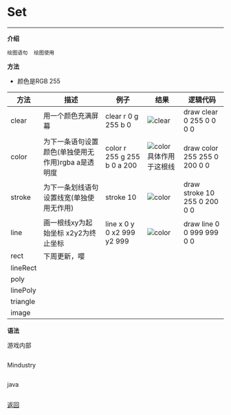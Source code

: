 # Set

---

**介绍**

    绘图语句  绘图使用
        
**方法**

- 颜色是RGB 255

|方法|描述|例子|结果|逻辑代码|
|-- |-- |-- |-- |-- |
|clear|用一个颜色充满屏幕|clear r 0 g 255 b 0|![clear](img/clear.png)|draw clear 0 255 0 0 0 0|
|color|为下一条语句设置颜色(单独使用无作用)rgba a是透明度|color r 255 g 255 b 0 a 200|![color](img/color.png)具体作用于这根线|draw color 255 255 0 200 0 0|
|stroke|为下一条划线语句设置线宽(单独使用无作用)|stroke 10|![color](img/stroke.png)|draw stroke 10 255 0 200 0 0|
|line|画一根线xy为起始坐标 x2y2为终止坐标|line x 0 y 0 x2 999 y2 999|![color](img/line.png)|draw line 0 0 999 999 0 0|
|rect|下周更新，嘤||||
|lineRect|||||
|poly|||||
|linePoly|||||
|triangle|||||
|image|||||

**语法**

游戏内部
```

```
Mindustry
```

```
java
```java

```

[返回](https://lanluz.github.io/Mindustry-)